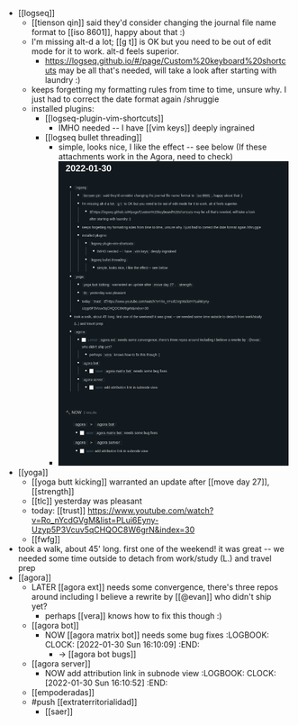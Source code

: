- [[logseq]]
	- [[tienson qin]] said they'd consider changing the journal file name format to [[iso 8601]], happy about that :)
	- I'm missing alt-d a lot; [[g t]] is OK but you need to be out of edit mode for it to work. alt-d feels superior.
		- https://logseq.github.io/#/page/Custom%20keyboard%20shortcuts may be all that's needed, will take a look after starting with laundry :)
	- keeps forgetting my formatting rules from time to time, unsure why. I just had to correct the date format again /shruggie
	- installed plugins:
		- [[logseq-plugin-vim-shortcuts]]
			- IMHO needed -- I have [[vim keys]] deeply ingrained
		- [[logseq bullet threading]]
			- simple, looks nice, I like the effect -- see below (If these attachments work in the Agora, need to check)
			- ![image.png](../assets/image_1643555480528_0.png)
- [[yoga]]
	- [[yoga butt kicking]] warranted an update after [[move day 27]], [[strength]]
	- [[tlc]] yesterday was pleasant
	- today: [[trust]] https://www.youtube.com/watch?v=Ro_nYcdGVgM&list=PLui6Eyny-Uzyp5P3Vcuv5qCHQOC8W6grN&index=30
	- [[fwfg]]
- took a walk, about 45' long. first one of the weekend! it was great -- we needed some time outside to detach from work/study (L.) and travel prep
- [[agora]]
	- LATER [[agora ext]] needs some convergence, there's three repos around including I believe a rewrite by [[@evan]] who didn't ship yet?
		- perhaps [[vera]] knows how to fix this though :)
	- [[agora bot]]
		- NOW [[agora matrix bot]] needs some bug fixes
		  :LOGBOOK:
		  CLOCK: [2022-01-30 Sun 16:10:09]
		  :END:
			- -> [[agora bot bugs]]
	- [[agora server]]
		- NOW add attribution link in subnode view
		  :LOGBOOK:
		  CLOCK: [2022-01-30 Sun 16:10:52]
		  :END:
	- [[empoderadas]]
	- #push [[extraterritorialidad]]
		- [[saer]]